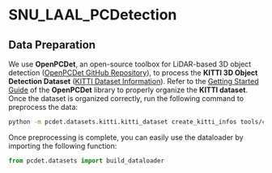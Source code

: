 # SNU_LAAL_PCDetection
## Data Preparation
We use **OpenPCDet**, an open-source toolbox for LiDAR-based 3D object detection ([OpenPCDet GitHub Repository](https://github.com/open-mmlab/OpenPCDet)), to process the **KITTI 3D Object Detection Dataset** ([KITTI Dataset Information](https://www.cvlibs.net/datasets/kitti/eval_object.php?obj_benchmark=3d)).
Refer to the [Getting Started Guide](https://github.com/open-mmlab/OpenPCDet/blob/master/docs/GETTING_STARTED.md) of the **OpenPCDet** library to properly organize the **KITTI dataset**. Once the dataset is organized correctly, run the following command to preprocess the data:

```bash
python -m pcdet.datasets.kitti.kitti_dataset create_kitti_infos tools/cfgs/dataset_configs/kitti_dataset.yaml
```
Once preprocessing is complete, you can easily use the dataloader by importing the following function:

```python
from pcdet.datasets import build_dataloader
```